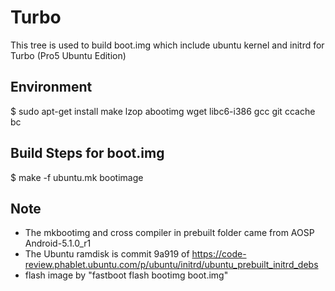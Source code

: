 # Turbo
This tree is used to build boot.img which include ubuntu kernel and initrd for Turbo (Pro5 Ubuntu Edition)

Environment
-----------------------------
$ sudo apt-get install make lzop abootimg wget libc6-i386 gcc git ccache bc

Build Steps for boot.img
-----------------------------
$ make -f ubuntu.mk bootimage

Note
-----------------------------
 * The mkbootimg and cross compiler in prebuilt folder came from AOSP Android-5.1.0_r1
 * The Ubuntu ramdisk is commit 9a919 of https://code-review.phablet.ubuntu.com/p/ubuntu/initrd/ubuntu_prebuilt_initrd_debs
 * flash image by "fastboot flash bootimg boot.img"
